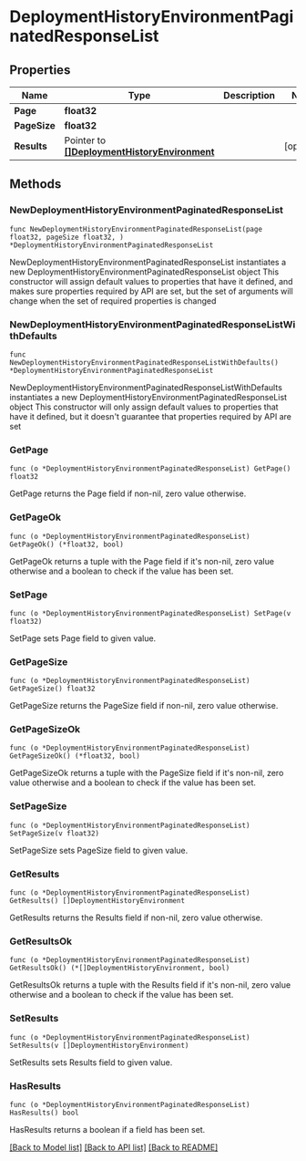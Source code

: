 # DeploymentHistoryEnvironmentPaginatedResponseList

## Properties

Name | Type | Description | Notes
------------ | ------------- | ------------- | -------------
**Page** | **float32** |  | 
**PageSize** | **float32** |  | 
**Results** | Pointer to [**[]DeploymentHistoryEnvironment**](DeploymentHistoryEnvironment.md) |  | [optional] 

## Methods

### NewDeploymentHistoryEnvironmentPaginatedResponseList

`func NewDeploymentHistoryEnvironmentPaginatedResponseList(page float32, pageSize float32, ) *DeploymentHistoryEnvironmentPaginatedResponseList`

NewDeploymentHistoryEnvironmentPaginatedResponseList instantiates a new DeploymentHistoryEnvironmentPaginatedResponseList object
This constructor will assign default values to properties that have it defined,
and makes sure properties required by API are set, but the set of arguments
will change when the set of required properties is changed

### NewDeploymentHistoryEnvironmentPaginatedResponseListWithDefaults

`func NewDeploymentHistoryEnvironmentPaginatedResponseListWithDefaults() *DeploymentHistoryEnvironmentPaginatedResponseList`

NewDeploymentHistoryEnvironmentPaginatedResponseListWithDefaults instantiates a new DeploymentHistoryEnvironmentPaginatedResponseList object
This constructor will only assign default values to properties that have it defined,
but it doesn't guarantee that properties required by API are set

### GetPage

`func (o *DeploymentHistoryEnvironmentPaginatedResponseList) GetPage() float32`

GetPage returns the Page field if non-nil, zero value otherwise.

### GetPageOk

`func (o *DeploymentHistoryEnvironmentPaginatedResponseList) GetPageOk() (*float32, bool)`

GetPageOk returns a tuple with the Page field if it's non-nil, zero value otherwise
and a boolean to check if the value has been set.

### SetPage

`func (o *DeploymentHistoryEnvironmentPaginatedResponseList) SetPage(v float32)`

SetPage sets Page field to given value.


### GetPageSize

`func (o *DeploymentHistoryEnvironmentPaginatedResponseList) GetPageSize() float32`

GetPageSize returns the PageSize field if non-nil, zero value otherwise.

### GetPageSizeOk

`func (o *DeploymentHistoryEnvironmentPaginatedResponseList) GetPageSizeOk() (*float32, bool)`

GetPageSizeOk returns a tuple with the PageSize field if it's non-nil, zero value otherwise
and a boolean to check if the value has been set.

### SetPageSize

`func (o *DeploymentHistoryEnvironmentPaginatedResponseList) SetPageSize(v float32)`

SetPageSize sets PageSize field to given value.


### GetResults

`func (o *DeploymentHistoryEnvironmentPaginatedResponseList) GetResults() []DeploymentHistoryEnvironment`

GetResults returns the Results field if non-nil, zero value otherwise.

### GetResultsOk

`func (o *DeploymentHistoryEnvironmentPaginatedResponseList) GetResultsOk() (*[]DeploymentHistoryEnvironment, bool)`

GetResultsOk returns a tuple with the Results field if it's non-nil, zero value otherwise
and a boolean to check if the value has been set.

### SetResults

`func (o *DeploymentHistoryEnvironmentPaginatedResponseList) SetResults(v []DeploymentHistoryEnvironment)`

SetResults sets Results field to given value.

### HasResults

`func (o *DeploymentHistoryEnvironmentPaginatedResponseList) HasResults() bool`

HasResults returns a boolean if a field has been set.


[[Back to Model list]](../README.md#documentation-for-models) [[Back to API list]](../README.md#documentation-for-api-endpoints) [[Back to README]](../README.md)


